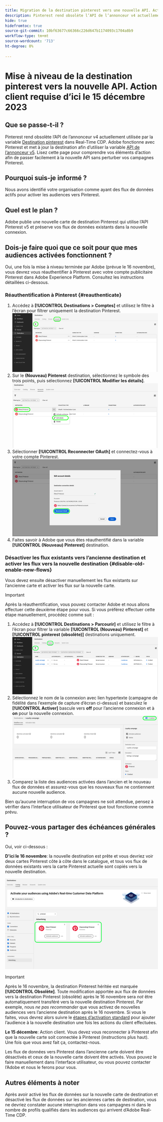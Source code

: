 ```yaml
---
title: Migration de la destination pinterest vers une nouvelle API. Action du client requise.
description: Pinterest rend obsolète l’API de l’annonceur v4 actuellement utilisée par la destination Pinterest dans Real-Time CDP. Comprenez vos éléments d’action afin de passer facilement à la nouvelle API sans perturber vos campagnes Pinterest.
hide: true
hidefromtoc: true
source-git-commit: 10bf63677c66366c226d647b1174093c1704a8b9
workflow-type: tm+mt
source-wordcount: '713'
ht-degree: 0%

---
```


# Mise à niveau de la destination pinterest vers la nouvelle API. Action client requise d’ici le 15 décembre 2023

## Que se passe-t-il ?

Pinterest rend obsolète l’API de l’annonceur v4 actuellement utilisée par la variable [Destination pinterest](/help/destinations/catalog/advertising/pinterest.md) dans Real-Time CDP. Adobe fonctionne avec Pinterest et met à jour la destination afin d’utiliser la variable [API de l’annonceur v5](https://developers.pinterest.com/docs/getting-started/migration/). Lisez cette page pour comprendre vos éléments d’action afin de passer facilement à la nouvelle API sans perturber vos campagnes Pinterest.

## Pourquoi suis-je informé ?

Nous avons identifié votre organisation comme ayant des flux de données actifs pour activer les audiences vers Pinterest.

## Quel est le plan ?

Adobe publie une nouvelle carte de destination Pinterest qui utilise l’API Pinterest v5 et préserve vos flux de données existants dans la nouvelle connexion.

## Dois-je faire quoi que ce soit pour que mes audiences activées fonctionnent ?

Oui, une fois la mise à niveau terminée par Adobe (prévue le 16 novembre), vous devrez vous réauthentifier à Pinterest avec votre compte publicitaire Pinterest dans Adobe Experience Platform. Consultez les instructions détaillées ci-dessous.

### Réauthentification à Pinterest {#reauthenticate}

1. Accédez à **[!UICONTROL Destinations > Comptes]** et utilisez le filtre à l’écran pour filtrer uniquement la destination Pinterest.
   ![Filtrage des comptes Pinterest uniquement](/help/destinations/assets/catalog/advertising/pinterest-migration/filter-pinterest-acconts-only.png)
2. Sur le **(Nouveau) Pinterest** destination, sélectionnez le symbole des trois points, puis sélectionnez **[!UICONTROL Modifier les détails]**.
   ![Sélectionner Modifier les détails](/help/destinations/assets/catalog/advertising/pinterest-migration/edit-details-pinterest.png)
3. Sélectionner **[!UICONTROL Reconnecter OAuth]** et connectez-vous à votre compte Pinterest.
   ![Sélectionnez Reconnecter OAuth](/help/destinations/assets/catalog/advertising/pinterest-migration/reconnect-oauth-pinterest.png)
4. Faites savoir à Adobe que vous êtes réauthentifié dans la variable **[!UICONTROL (Nouveau) Pinterest]** destination.

### Désactiver les flux existants vers l’ancienne destination et activer les flux vers la nouvelle destination {#disable-old-enable-new-flows}

Vous devez ensuite désactiver manuellement les flux existants sur l’ancienne carte et activer les flux sur la nouvelle carte.

>[!IMPORTANT]
>
>Après la réauthentification, vous pouvez contacter Adobe et nous allons effectuer cette deuxième étape pour vous. Si vous préférez effectuer cette étape manuellement, procédez comme suit :

1. Accédez à **[!UICONTROL Destinations > Parcourir]** et utilisez le filtre à l’écran pour filtrer la variable **[!UICONTROL (Nouveau) Pinterest]** et **[!UICONTROL pinterest (obsolète)]** destinations uniquement.
   ![Filtrage des flux de données Pinterest uniquement dans l’onglet Parcourir](/help/destinations/assets/catalog/advertising/pinterest-migration/filter-pinterest-browse.png)
2. Sélectionnez le nom de la connexion avec lien hypertexte (campagne de fidélité dans l’exemple de capture d’écran ci-dessus) et basculez le **[!UICONTROL Activer]** bascule vers **off** pour l’ancienne connexion et à **on** pour la nouvelle connexion.
   ![Activation pour les nouvelles connexions et désactivation pour les anciennes connexions](/help/destinations/assets/catalog/advertising/pinterest-migration/enable-disable-toggle.png)
3. Comparez la liste des audiences activées dans l’ancien et le nouveau flux de données et assurez-vous que les nouveaux flux ne contiennent aucune nouvelle audience.

Bien qu’aucune interruption de vos campagnes ne soit attendue, pensez à vérifier dans l’interface utilisateur de Pinterest que tout fonctionne comme prévu.

## Pouvez-vous partager des échéances générales ?

Oui, voir ci-dessous :

**D&#39;ici le 16 novembre**: la nouvelle destination est prête et vous devriez voir deux cartes Pinterest côte à côte dans le catalogue, et tous vos flux de données existants vers la carte Pinterest actuelle sont copiés vers la nouvelle destination.

![Ancienne et nouvelle destination Pinterest côte à côte](/help/destinations/assets/catalog/advertising/pinterest-migration/pinterest-two-cards-side-by-side.png)

>[!IMPORTANT]
>
>Après le 16 novembre, la destination Pinterest héritée est marquée **[!UICONTROL Obsolète]**. <span class="preview">Toute modification apportée aux flux de données vers la destination Pinterest (obsolète) après le 16 novembre sera *not* être automatiquement transféré vers la nouvelle destination Pinterest. </span>
>Par exemple, nous *ne pas recommander* que vous activez de nouvelles audiences vers l’ancienne destination après le 16 novembre. Si vous le faites, vous devrez alors suivre le [étapes d’activation standard](/help/destinations/ui/activate-segment-streaming-destinations.md) pour ajouter l’audience à la nouvelle destination une fois les actions du client effectuées.

**Le 15 décembre**: <span class="preview">Action client</span>. Vous devez vous reconnecter à Pinterest afin que la nouvelle carte soit connectée à Pinterest (instructions plus haut). Une fois que vous avez fait ça, contactez-nous.

Les flux de données vers Pinterest dans l’ancienne carte doivent être désactivés et ceux de la nouvelle carte doivent être activés. Vous pouvez le faire manuellement dans l’interface utilisateur, ou vous pouvez contacter l’Adobe et nous le ferons pour vous.

## Autres éléments à noter

Après avoir activé les flux de données sur la nouvelle carte de destination et désactivé les flux de données sur les anciennes cartes de destination, vous ne devriez constater aucune interruption dans vos campagnes ni dans le nombre de profils qualifiés dans les audiences qui arrivent d’Adobe Real-Time CDP.
